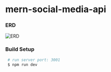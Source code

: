 # mern-social-media-api

### ERD

![ERD](https://i.imgur.com/A6UY062.png)

### Build Setup

```bash
 # run server port: 3001
 $ npm run dev
```
